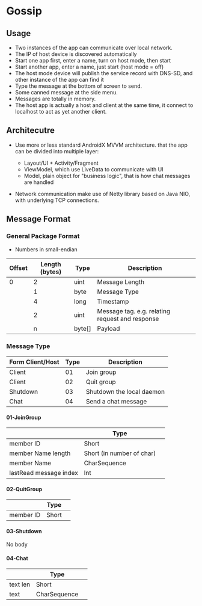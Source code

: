 # Gossip

## Usage

- Two instances of the app can communicate over local network.
- The IP of host device is discovered automatically
- Start one app first, enter a name, turn on host mode, then start
- Start another app, enter a name, just start (host mode = off)
- The host mode device will publish the service record with DNS-SD, and other instance of the app can find it
- Type the message at the bottom of screen to send.
- Some canned message at the side menu.
- Messages are totally in memory.
- The host app is actually a host and client at the same time, it connect to localhost to act as yet another client.

## Architecutre

- Use more or less standard AndroidX MVVM architecture. that the app can be divided into multiple layer:

  - Layout/UI + Activity/Fragment
  - ViewModel, which use LiveData to communicate with UI
  - Model, plain object for "business logic", that is how chat messages are handled

- Network communication make use of Netty library based on Java NIO, with underlying TCP connections.

  

## Message Format

### General Package Format

- Numbers in small-endian

| Offset | Length (bytes) | Type | Description |
|-|-|-|-|
| 0 | 2 | uint | Message Length |
|  | 1 | byte | Message Type |
|  | 4 | long | Timestamp |
|  | 2 | uint | Message tag. e.g. relating request and response |
|  | n | byte[] | Payload |

### Message Type

| Form Client/Host | Type | Description |
|-|-|-|
| Client | 01 | Join group |
| Client | 02 | Quit group |
| Shutdown | 03 | Shutdown the local daemon |
| Chat | 04 | Send a chat message |

#### 01-JoinGroup

|           | Type |     |
| --------- |- |---- |
| member ID | Short |     |
| member Name length | Short (in number of char) | |
| member Name | CharSequence | |
| lastRead message index | Int | |

#### 02-QuitGroup

|           | Type |     |
| --------- |- |---- |
| member ID | Short |     |

#### 03-Shutdown
No body

#### 04-Chat
|           | Type |     |
| --------- |- |---- |
| text len | Short |     |
| text  | CharSequence |     |




